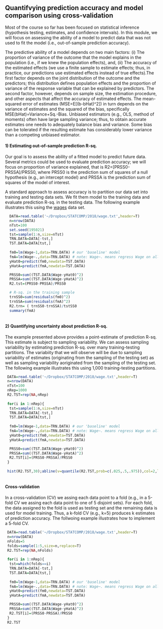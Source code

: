 ## Quantifvying prediction accuracy and model comparison using cross-validation

Most of the course so far has been focused on statistical inference (hypothesis testing,
  estimates, and confidence intervals).
In this module, we will focus on assessing the ability of a model to predict data that was not used to fit the model (i.e., out-of-sample prediction accuracy).

The predictive ability of a model depends on two main factors: (i) The proportion of variance of the outcome that the model explains in the population (i.e., if we knew the population effects), and, (ii) The accuracy of the estimated effects (we use a finite sample to estimate effects; thus, in practice, our predictions use estimated effects instead of true effects).The first factor depends on the joint distribution of the outcome and the predictors; this distribution defines population effects and the proportion of variance of the response variable that can be explained by predictors. The second factor, however, depends on sample size, the estimation procedure, and other aspects that affect the accuracy of estimated effects. The mean-squared error of estimates (MSE=E[(b-bHat)^2]) in turn depends on the variance of estimates and the squared of the bias, specifically MSE(bHat)=Variance+Sq.-Bias. Unbiased estimators (e.g., OLS, method of moments) often have large sampling variance; thus, to obtain accurate estimates one needs  to adequately balance bias and variance.  Some bias can be tolerated if the resulting estimate has considerably lower variance than a competing unbiased estimator.

#### 1) Estimating out-of-sample prediction R-sq.

Our goal is to assess the ability of a fitted model to predict future data. Several metrics could be used to evaluate prediction accuracy; we will focus on proportion of variance explained, that is R2=[PRSS0-PRSSA]/PRSS0, where PRSS0 is the prediction sum of squares of a null hypothesis (e.g., an intercept model) 
and PRSSA is the prediction sum of squares of the model of interest. 

A standard approach to assess accuracy is to partition our data set into training and testing data sets. We fit them model to the training data and evaluate
prediction R-sq. in the testing data. The following example illustrates this using the [wages](https://github.com/gdlc/STAT_COMP/blob/master/wages.txt) data set.

```r
  DATA=read.table('~/Dropbox/STATCOMP/2018/wage.txt',header=T)
  n=nrow(DATA)
  nTst=100
  set.seed(195021) 
  tst=sample(1:n,size=nTst)
  TRN.DATA=DATA[-tst,]
  TST.DATA=DATA[tst,]
  
  fm0=lm(Wage~1,data=TRN.DATA) # our 'baseline' model
  fmA=lm(Wage~.,data=TRN.DATA) # note: Wage~. means regress Wage on all the other variables in 'data'
  yHat0=predict(fm0,newdata=TST.DATA)
  yHatA=predict(fmA,newdata=TST.DATA)

  PRSS0=sum((TST.DATA$Wage-yHat0)^2)
  PRSSA=sum((TST.DATA$Wage-yHatA)^2)
  R2.tst=(PRSS0-PRSSA)/PRSS0

  # R-sq. in the training sample
  trnSS0=sum(residuals(fm0)^2)
  trnSSA=sum(residuals(fmA)^2)
  R2.trn= ( trnSS0-trnSSA)/tstSS0
  summary(fmA)
  
```

#### 2) Quantifying uncertainty about prediction R-sq.

The example presented above  provides a point-estimate of prediction R-sq. This estimate is subject to sampling variability. We can assess sampling variability by estimating prediction R-sq. over many training-testing partitions. The variabiity that we will observe will be due to sampling variability of estimates (originating from the sampling of the testing set) as well as sampling variability aoriginated from the sampling of the testing set. The following example illustrates this using 1,000 training-testing partitions.

```r
 DATA=read.table('~/Dropbox/STATCOMP/2018/wage.txt',header=T)
 n=nrow(DATA)
 nTst=100
 nRep=1000
 R2.TST=rep(NA,nRep)
 
 for(i in 1:nRep){
  tst=sample(1:n,size=nTst)
  TRN.DATA=DATA[-tst,]
  TST.DATA=DATA[tst,]
 
  fm0=lm(Wage~1,data=TRN.DATA) # our 'baseline' model
  fmA=lm(Wage~.,data=TRN.DATA) # note: Wage~. means regress Wage on all the other variables in 'data'
  yHat0=predict(fm0,newdata=TST.DATA)
  yHatA=predict(fmA,newdata=TST.DATA)

  PRSS0=sum((TST.DATA$Wage-yHat0)^2)
  PRSSA=sum((TST.DATA$Wage-yHatA)^2)
  R2.TST[i]=(PRSS0-PRSSA)/PRSS0
 }
 
 hist(R2.TST,30);abline(v=quantile(R2.TST,prob=c(.025,.5,.975)),col=2,lwd=2,lty=2)
 
```


#### Cross-validation

In a cross-validation (CV) we assing each data point to a fold (e.g., in a 5-fold CV we assing each data point to one of 5 disjoint sets). For each fold, the data assigned to the fold is used as testing set and the remaining data is used for model training. Thus, a k-fold CV (e.g., k=5) produces k estimates of prediction accuracy. The follwoing example illustrates how to implement a 5-fold CV.



```r
 DATA=read.table('~/Dropbox/STATCOMP/2018/wage.txt',header=T)
 n=nrow(DATA)
 nFolds=5
 folds=sample(1:5,size=n,replace=T)
 R2.TST=rep(NA,nFolds)
 
 for(i in 1:nRep){
  tst=which(folds==i)
  TRN.DATA=DATA[-tst,]
  TST.DATA=DATA[tst,]
 
  fm0=lm(Wage~1,data=TRN.DATA) # our 'baseline' model
  fmA=lm(Wage~.,data=TRN.DATA) # note: Wage~. means regress Wage on all the other variables in 'data'
  yHat0=predict(fm0,newdata=TST.DATA)
  yHatA=predict(fmA,newdata=TST.DATA)

  PRSS0=sum((TST.DATA$Wage-yHat0)^2)
  PRSSA=sum((TST.DATA$Wage-yHatA)^2)
  R2.TST[i]=(PRSS0-PRSSA)/PRSS0
 }
 R2.TST 
 
```

